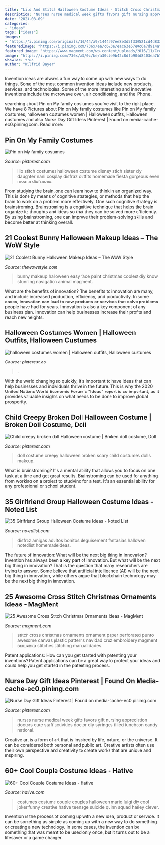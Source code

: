 ```yaml
---
title: "Lilo And Stitch Halloween Costume Ideas - Stitch Cross Christmas Ornaments Ornament Paper Perforated Punto Awesome Canvas Plastic Patterns Navidad Cruz Embroidery Magment вышивка Stitches Stitching Manualidades"
description: "Nurses nurse medical week gifts favors gift nursing appreciation doctors cute staff activities doctor diy syringes filled luncheon candy national"
date: "2023-08-09"
categories:
- "ideas"
tags: ["ideas"]
images:
- "https://i.pinimg.com/originals/14/44/a9/1444a97ee8e3d5f330521cd4d833eda0.jpg"
featuredImage: "https://i.pinimg.com/736x/ea/c6/3e/eac63e57e0c6a7d914afe76f7a72f0f3.jpg"
featured_image: "https://www.magment.com/wp-content/uploads/2016/11/Cross-Stitch-Christmas-Ornaments.jpg"
image: "https://i.pinimg.com/736x/a3/0c/be/a30cbe9b42c8dfb904d8403ea7b7462a--nurse-gifts-nursing-day-gifts.jpg"
ShowToc: true
author: "Wilfrid Bayer"
---
```



Invention ideas are always a fun way to come up with new ways to do things. Some of the most common invention ideas include new products, services, and technologies. Some of the more interesting and innovative inventions include the microwave oven, air conditioning, and the iPhone.

	

		
searching about Pin on My family costumes you've visit to the right place. We have 8 Pictures about Pin on My family costumes like Pin on My family costumes, halloween costumes women | Halloween outfits, Halloween custumes and also Nurse Day Gift Ideas Pinterest | Found on media-cache-ec0.pinimg.com. Read more:
		
    
## Pin On My Family Costumes

<img loading=lazy src="https://i.pinimg.com/736x/32/33/07/32330768987a2b8a2412461506223d00--family-costumes-lilo-stitch.jpg" onerror="this.onerror=null;this.src='https://tse2.mm.bing.net/th?id=OIP.sqyhcX4SwJnIHfjUohCEsgHaLg&amp;pid=15.1';" alt="Pin on My family costumes">

_Source: pinterest.com_

>lilo stitch costumes halloween costume disney stich sister diy daughter nani cosplay disfraz outfits homemade fiesta gorgeous even moana disfraces. 

	

From studying the brain, one can learn how to think in an organized way. This is done by means of cognitive strategies, or methods that help the brain to work on a problem more effectively. One such cognitive strategy is brainstroming. Brainstroming is a cognitive technique that helps the brain organize its thoughts and ideas so that they can be solved more efficiently. By using brainstroming, one can improve their problem-solving skills and become better at thinking overall.

    
## 21 Coolest Bunny Halloween Makeup Ideas – The WoW Style

<img loading=lazy src="http://thewowstyle.com/wp-content/uploads/2016/07/Stunning-Bunny-Halloween-Makeup.jpg" onerror="this.onerror=null;this.src='https://tse1.mm.bing.net/th?id=OIP.0HNAM_9T7aJVWlt2oCvrXwHaKs&amp;pid=15.1';" alt="21 Coolest Bunny Halloween Makeup Ideas – The WoW Style">

_Source: thewowstyle.com_

>bunny makeup halloween easy face paint christmas coolest diy know stunning navigation animal magment. 

	

What are the benefits of innovation?
The benefits to innovation are many, and include increased production, efficiency, and productivity. In some cases, innovation can lead to new products or services that solve problems people have had for years. Innovation is also a key component of any business plan. Innovation can help businesses increase their profits and reach new heights.

    
## Halloween Costumes Women | Halloween Outfits, Halloween Custumes

<img loading=lazy src="https://i.pinimg.com/736x/ea/c6/3e/eac63e57e0c6a7d914afe76f7a72f0f3.jpg" onerror="this.onerror=null;this.src='https://tse2.mm.bing.net/th?id=OIP.DS62UOMFYNjaT9fzozlwaAHaHa&amp;pid=15.1';" alt="halloween costumes women | Halloween outfits, Halloween custumes">

_Source: pinterest.es_

>. 

	

With the world changing so quickly, it's important to have ideas that can help businesses and individuals thrive in the future. This is why the 2020 United Nations World Economic Forum's "Ideas" report is so important, as it provides valuable insights on what needs to be done to improve global prosperity.

    
## Child Creepy Broken Doll Halloween Costume | Broken Doll Costume, Doll

<img loading=lazy src="https://i.pinimg.com/originals/14/44/a9/1444a97ee8e3d5f330521cd4d833eda0.jpg" onerror="this.onerror=null;this.src='https://tse3.mm.bing.net/th?id=OIP.Xli-KWUXx0ddgL1wiMEUggHaJ3&amp;pid=15.1';" alt="Child creepy broken doll Halloween costume | Broken doll costume, Doll">

_Source: pinterest.com_

>doll costume creepy halloween broken scary child costumes dolls makeup. 

	

What is brainstroming? It's a mental ability that allows you to focus on one task at a time and get great results. Brainstroming can be used for anything from working on a project to studying for a test. It's an essential ability for any professional or school student.

    
## 35 Girlfriend Group Halloween Costume Ideas - Noted List

<img loading=lazy src="https://notedlist.com/wp-content/uploads/2015/09/girl-group-costume-ideas/28-girl-group-costume-ideas.jpg" onerror="this.onerror=null;this.src='https://tse3.mm.bing.net/th?id=OIP.Rr7KRQRWVRELvHua6QWi4AHaNJ&amp;pid=15.1';" alt="35 Girlfriend Group Halloween Costume Ideas - Noted List">

_Source: notedlist.com_

>disfraz amigas adultos bonitos deguisement fantasias hallowen notedlist homemadeideas. 

	

The future of innovation: What will be the next big thing in innovation?
Invention has always been a key part of innovation. But what will be the next big thing in innovation? That is the question that many researchers are trying to answer. Some believe that artificial intelligence (AI) will be the next big thing in innovation, while others argue that blockchain technology may be the next big thing in innovation.

    
## 25 Awesome Cross Stitch Christmas Ornaments Ideas - MagMent

<img loading=lazy src="https://www.magment.com/wp-content/uploads/2016/11/Cross-Stitch-Christmas-Ornaments.jpg" onerror="this.onerror=null;this.src='https://tse3.mm.bing.net/th?id=OIP.FiuP_H2FeseRMCOy_dKRSAHaJ4&amp;pid=15.1';" alt="25 Awesome Cross Stitch Christmas Ornaments Ideas - MagMent">

_Source: magment.com_

>stitch cross christmas ornaments ornament paper perforated punto awesome canvas plastic patterns navidad cruz embroidery magment вышивка stitches stitching manualidades. 

	

Patent applications: How can you get started with patenting your inventions?
Patent applications can be a great way to protect your ideas and could help you get started in the patenting process.

    
## Nurse Day Gift Ideas Pinterest | Found On Media-cache-ec0.pinimg.com

<img loading=lazy src="https://i.pinimg.com/736x/a3/0c/be/a30cbe9b42c8dfb904d8403ea7b7462a--nurse-gifts-nursing-day-gifts.jpg" onerror="this.onerror=null;this.src='https://tse3.mm.bing.net/th?id=OIP.0qiEZF2ig7tZeaesoLI8sgHaJ3&amp;pid=15.1';" alt="Nurse Day Gift Ideas Pinterest | Found on media-cache-ec0.pinimg.com">

_Source: pinterest.com_

>nurses nurse medical week gifts favors gift nursing appreciation doctors cute staff activities doctor diy syringes filled luncheon candy national. 

	

Creative art is a form of art that is inspired by life, nature, or the universe. It can be considered both personal and public art. Creative artists often use their own perspective and creativity to create works that are unique and inspiring.

    
## 60+ Cool Couple Costume Ideas - Hative

<img loading=lazy src="https://hative.com/wp-content/uploads/2016/10/couple-costumes/28-couple-costume-ideas-2.jpg" onerror="this.onerror=null;this.src='https://tse2.mm.bing.net/th?id=OIP.CnnNI_KCnRWu_eksBic9UgHaJ4&amp;pid=15.1';" alt="60+ Cool Couple Costume Ideas - Hative">

_Source: hative.com_

>costumes costume couple couples halloween mario luigi diy cool joker funny creative hative teenage suicide quinn squad harley clever. 

	

Invention is the process of coming up with a new idea, product or service. It can be something as simple as coming up with a new way to do something or creating a new technology. In some cases, the invention can be something that was meant to be used only once, but it turns out to be a lifesaver or a game changer.

